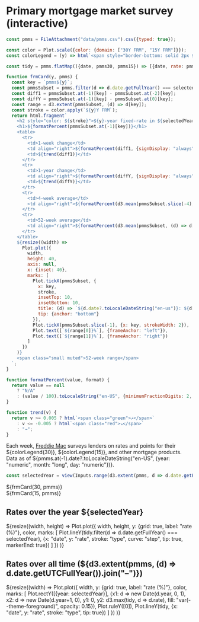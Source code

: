 # Primary mortgage market survey (interactive)

```js
const pmms = FileAttachment("data/pmms.csv").csv({typed: true});
```

```js
const color = Plot.scale({color: {domain: ["30Y FRM", "15Y FRM"]}});
const colorLegend = (y) => html`<span style="border-bottom: solid 2px ${color.apply(`${y}Y FRM`)};">${y}-year fixed-rate</span>`;
```

```js
const tidy = pmms.flatMap(({date, pmms30, pmms15}) => [{date, rate: pmms30, type: "30Y FRM"}, {date, rate: pmms15, type: "15Y FRM"}]);
```

```js
function frmCard(y, pmms) {
  const key = `pmms${y}`;
  const pmmsSubset = pmms.filter(d => d.date.getFullYear() === selectedYear);
  const diff1 = pmmsSubset.at(-1)[key] - pmmsSubset.at(-2)[key];
  const diffY = pmmsSubset.at(-1)[key] - pmmsSubset.at(0)[key];
  const range = d3.extent(pmmsSubset, (d) => d[key]);
  const stroke = color.apply(`${y}Y FRM`);
  return html.fragment`
    <h2 style="color: ${stroke}">${y}-year fixed-rate in ${selectedYear}</b></h2>
    <h1>${formatPercent(pmmsSubset.at(-1)[key])}</h1>
    <table>
      <tr>
        <td>1-week change</td>
        <td align="right">${formatPercent(diff1, {signDisplay: "always"})}</td>
        <td>${trend(diff1)}</td>
      </tr>
      <tr>
        <td>1-year change</td>
        <td align="right">${formatPercent(diffY, {signDisplay: "always"})}</td>
        <td>${trend(diffY)}</td>
      </tr>
      <tr>
        <td>4-week average</td>
        <td align="right">${formatPercent(d3.mean(pmmsSubset.slice(-4), (d) => d[key]))}</td>
      </tr>
      <tr>
        <td>52-week average</td>
        <td align="right">${formatPercent(d3.mean(pmmsSubset, (d) => d[key]))}</td>
      </tr>
    </table>
    ${resize((width) =>
      Plot.plot({
        width,
        height: 40,
        axis: null,
        x: {inset: 40},
        marks: [
          Plot.tickX(pmmsSubset, {
            x: key,
            stroke,
            insetTop: 10,
            insetBottom: 10,
            title: (d) => `${d.date?.toLocaleDateString("en-us")}: ${d[key]}%`,
            tip: {anchor: "bottom"}
          }),
          Plot.tickX(pmmsSubset.slice(-1), {x: key, strokeWidth: 2}),
          Plot.text([`${range[0]}%`], {frameAnchor: "left"}),
          Plot.text([`${range[1]}%`], {frameAnchor: "right"})
        ]
      })
    )}
    <span class="small muted">52-week range</span>
  `;
}

function formatPercent(value, format) {
  return value == null
    ? "N/A"
    : (value / 100).toLocaleString("en-US", {minimumFractionDigits: 2, style: "percent", ...format});
}

function trend(v) {
  return v >= 0.005 ? html`<span class="green">↗︎</span>`
    : v <= -0.005 ? html`<span class="red">↘︎</span>`
    : "→";
}

```

Each week, [Freddie Mac](https://www.freddiemac.com/pmms/about-pmms.html) surveys lenders on rates and points for their ${colorLegend(30)}, ${colorLegend(15)}, and other mortgage products. Data as of ${pmms.at(-1).date?.toLocaleDateString("en-US", {year: "numeric", month: "long", day: "numeric"})}.

```js
const selectedYear = view(Inputs.range(d3.extent(pmms, d => d.date.getFullYear()), {label: 'Year:', step: 1, value: 2023}));
```

<style type="text/css">

@container (min-width: 560px) {
  .grid-cols-2-3 {
    grid-template-columns: 1fr 1fr;
  }
  .grid-cols-2-3 .grid-colspan-2 {
    grid-column: span 2;
  }
}

@container (min-width: 840px) {
  .grid-cols-2-3 {
    grid-template-columns: 1fr 2fr;
    grid-auto-flow: column;
  }
}

</style>

<div class="grid grid-cols-2-3">
  <div class="card">${frmCard(30, pmms)}</div>
  <div class="card">${frmCard(15, pmms)}</div>
  <div class="card grid-colspan-2 grid-rowspan-2" style="display: flex; flex-direction: column;">
    <h2>Rates over the year ${selectedYear}</h2>
    <span style="flex-grow: 1;">${resize((width, height) =>
      Plot.plot({
        width,
        height,
        y: {grid: true, label: "rate (%)"},
        color,
        marks: [
          Plot.lineY(tidy.filter(d => d.date.getFullYear() === selectedYear), {x: "date", y: "rate", stroke: "type", curve: "step", tip: true, markerEnd: true})
        ]
      })
    )}</span>
  </div>
</div>

<div class="grid">
  <div class="card">
    <h2>Rates over all time (${d3.extent(pmms, (d) => d.date.getUTCFullYear()).join("–")})</h2>
    ${resize((width) =>
      Plot.plot({
        width,
        y: {grid: true, label: "rate (%)"},
        color,
        marks: [
          Plot.rectY([{year: selectedYear}], {x1: d => new Date(d.year, 0, 1), x2: d => new Date(d.year+1, 0), y1: 0, y2: d3.max(tidy, d => d.rate), fill: "var(--theme-foreground)", opacity: 0.15}),
          Plot.ruleY([0]),
          Plot.lineY(tidy, {x: "date", y: "rate", stroke: "type", tip: true})
        ]
      })
    )}
  </div>
</div>
